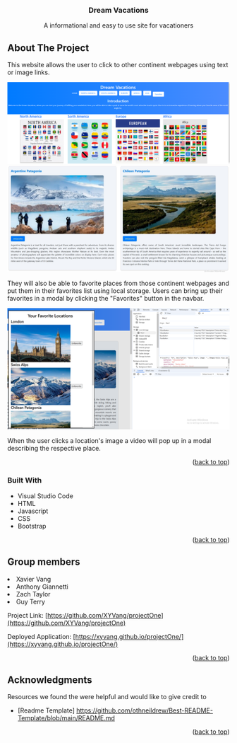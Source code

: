 <a id="readme-top"></a>

<!-- PROJECT LOGO -->
<br />
<div align="center">

  <h3 align="center">Dream Vacations</h3>

  <p align="center">
    A informational and easy to use site for vacationers

</div>

<!-- ABOUT THE PROJECT -->
## About The Project

This website allows the user to click to other continent webpages using text or image links. 
<p>
<img src="./Images/readmeimage1.png">
<img src="./Images/readmeimage2.jpg">

They will also be able to favorite places from those continent webpages and put them in their favorites list using local storage. 
Users can bring up their favorites in a modal by clicking the "Favorites" button in the navbar.
<p>
<img src="./Images/readmeimage4.png">

When the user clicks a location's image a video will pop up in a modal describing the respective place. 

<p align="right">(<a href="#readme-top">back to top</a>)</p>



### Built With

* Visual Studio Code
* HTML
* Javascript
* CSS
* Bootstrap

<p align="right">(<a href="#readme-top">back to top</a>)</p>

<!-- CONTACT -->
## Group members

<li>Xavier Vang 
<li>Anthony Giannetti
<li>Zach Taylor
<li>Guy Terry
<p>

Project Link: [https://github.com/XYVang/projectOne](https://github.com/XYVang/projectOne)

Deployed Application: [https://xyvang.github.io/projectOne/](https://xyvang.github.io/projectOne/)


<p align="right">(<a href="#readme-top">back to top</a>)</p>



<!-- ACKNOWLEDGMENTS -->
## Acknowledgments

Resources we found the were helpful and would like to give credit to

* [Readme Template] https://github.com/othneildrew/Best-README-Template/blob/main/README.md


<p align="right">(<a href="#readme-top">back to top</a>)</p>